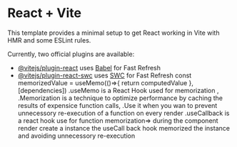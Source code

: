 # React + Vite

This template provides a minimal setup to get React working in Vite with HMR and some ESLint rules.

Currently, two official plugins are available:

- [@vitejs/plugin-react](https://github.com/vitejs/vite-plugin-react/blob/main/packages/plugin-react/README.md) uses [Babel](https://babeljs.io/) for Fast Refresh
- [@vitejs/plugin-react-swc](https://github.com/vitejs/vite-plugin-react-swc) uses [SWC](https://swc.rs/) for Fast Refresh
const memorizedValue = useMemo(()=>{
    return computedValue
},[dependencies])
.useMemo is a React Hook used for memorization ,
.Memorization is a technique to optimize performance by caching the results of expensice function calls,
.Use it when you wan to prevent unnecessory re-execution of a function on every render
.useCallback is a react hook use for function memorization=> during the component render create a instance the useCall back hook memorized the instance and avoiding unnecessory re-execution